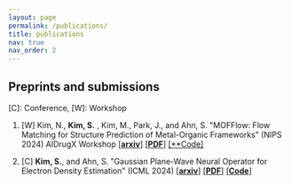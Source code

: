```yaml
---
layout: page
permalink: /publications/
title: publications
nav: true
nav_order: 2
---
```


<!-- _pages/publications.md -->

<!-- <div class="publications">

{% bibliography %}

</div> -->

## Preprints and submissions

\[C\]: Conference, \[W\]: Workshop

1. \[W\] Kim, N., **Kim, S.** , Kim, M., Park, J., and Ahn, S. "MOFFlow: Flow Matching for Structure Prediction of Metal-Organic Frameworks" (NIPS 2024) AIDrugX Workshop [[**arxiv**]](https://arxiv.org/abs/2410.17270) [[**PDF**]](https://arxiv.org/pdf/2410.17270.pdf) [[**Code]](https://anonymous.4open.science/r/MOFFlow-3547)

2. \[C\] **Kim, S.**, and Ahn, S. "Gaussian Plane-Wave Neural Operator for Electron Density Estimation" (ICML 2024) [[**arxiv**]](https://arxiv.org/abs/2402.04278) [[**PDF**]](https://arxiv.org/pdf/2402.04278.pdf) [[**Code**]](https://github.com/seongsukim-ml/GPWNO?tab=readme-ov-file)
